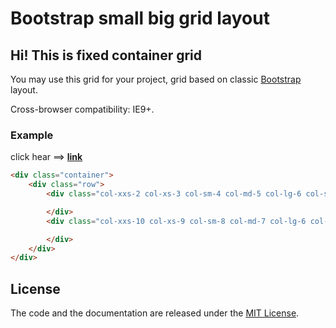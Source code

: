 # Bootstrap small big grid layout

## Hi! This is fixed container grid

You may use this grid for your project, grid based on classic <a href="http://getbootstrap.com/css/#grid" target="_blank">Bootstrap</a> layout.

Cross-browser compatibility: IE9+.

### Example

click hear ==> **[link](https://arhell.github.io/bootstrap-small-big-grid/)**

```html
<div class="container">
	<div class="row">
		<div class="col-xxs-2 col-xs-3 col-sm-4 col-md-5 col-lg-6 col-shd-7 col-mhd-8 col-lhd-9 col-fhd-10">

		</div>
		<div class="col-xxs-10 col-xs-9 col-sm-8 col-md-7 col-lg-6 col-shd-8 col-mhd-4 col-lhd-3 col-fhd-2">

		</div>
	</div>
</div>
```

## License

The code and the documentation are released under the [MIT License](LICENSE).